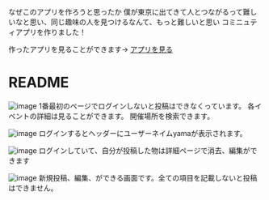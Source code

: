 なぜこのアプリを作ろうと思ったか
僕が東京に出てきて人とつながるって難しいなと思い、同じ趣味の人を見つけるなんて、もっと難しいと思い
コミニュティアプリを作りました！

作ったアプリを見ることができます→ [アプリを見る](https://communityyamamoto.herokuapp.com/)

# README

![image](https://user-images.githubusercontent.com/62647561/88448206-24f94480-ce76-11ea-89b5-87b340ab6958.png)
1番最初のページでログインしないと投稿はできなくっています。
各イベントの詳細は見ることができます。
開催場所を検索できます。

![image](https://user-images.githubusercontent.com/62647561/88447462-7c93b200-ce6e-11ea-92d5-484215d84f28.png)
ログインするとヘッダーにユーザーネイムyamaが表示されます。
  

![image](https://user-images.githubusercontent.com/62647561/88448258-c2547880-ce76-11ea-9611-39f168905aee.png)
ログインしていて、自分が投稿した物は詳細ページで消去、編集ができます
  

![image](https://user-images.githubusercontent.com/62647561/88447639-67b81e00-ce70-11ea-99a3-9cbf12b3a59f.png)
新規投稿、編集、ができる画面です。全ての項目を記載しないと投稿はできません。
  
